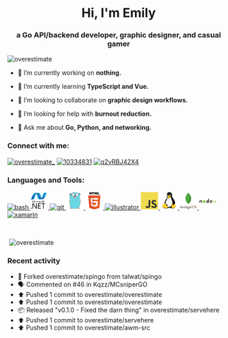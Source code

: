 <h1 align="center">Hi, I'm Emily</h1>
<h3 align="center">a Go API/backend developer, graphic designer, and casual gamer</h3>

<p align="left"> <img src="https://komarev.com/ghpvc/?username=overestimate&label=Profile%20views&color=0e75b6&style=flat" alt="overestimate" /> </p>

- 🔭 I’m currently working on **nothing.**

- 🌱 I’m currently learning **TypeScript and Vue.**

- 👯 I’m looking to collaborate on **graphic design workflows.**

- 🤝 I’m looking for help with **burnout reduction.**

- 💬 Ask me about **Go, Python, and networking.**

<h3 align="left">Connect with me:</h3>
<p align="left">
<a href="https://twitter.com/overestimate_" target="blank"><img align="center" src="https://raw.githubusercontent.com/rahuldkjain/github-profile-readme-generator/master/src/images/icons/Social/twitter.svg" alt="overestimate_" height="30" width="40" /></a>
<a href="https://stackoverflow.com/users/10334831" target="blank"><img align="center" src="https://raw.githubusercontent.com/rahuldkjain/github-profile-readme-generator/master/src/images/icons/Social/stack-overflow.svg" alt="10334831" height="30" width="40" /></a>
<a href="https://discord.gg/q2vRBJ42X4" target="blank"><img align="center" src="https://raw.githubusercontent.com/rahuldkjain/github-profile-readme-generator/master/src/images/icons/Social/discord.svg" alt="q2vRBJ42X4" height="30" width="40" /></a>
</p>

<h3 align="left">Languages and Tools:</h3>
<p align="left"> <a href="https://www.gnu.org/software/bash/" target="_blank" rel="noreferrer"> <img src="https://www.vectorlogo.zone/logos/gnu_bash/gnu_bash-icon.svg" alt="bash" width="40" height="40"/> </a> <a href="https://dotnet.microsoft.com/" target="_blank" rel="noreferrer"> <img src="https://raw.githubusercontent.com/devicons/devicon/master/icons/dot-net/dot-net-original-wordmark.svg" alt="dotnet" width="40" height="40"/> </a> <a href="https://git-scm.com/" target="_blank" rel="noreferrer"> <img src="https://www.vectorlogo.zone/logos/git-scm/git-scm-icon.svg" alt="git" width="40" height="40"/> </a> <a href="https://golang.org" target="_blank" rel="noreferrer"> <img src="https://raw.githubusercontent.com/devicons/devicon/master/icons/go/go-original.svg" alt="go" width="40" height="40"/> </a> <a href="https://www.w3.org/html/" target="_blank" rel="noreferrer"> <img src="https://raw.githubusercontent.com/devicons/devicon/master/icons/html5/html5-original-wordmark.svg" alt="html5" width="40" height="40"/> </a> <a href="https://www.adobe.com/in/products/illustrator.html" target="_blank" rel="noreferrer"> <img src="https://www.vectorlogo.zone/logos/adobe_illustrator/adobe_illustrator-icon.svg" alt="illustrator" width="40" height="40"/> </a> <a href="https://developer.mozilla.org/en-US/docs/Web/JavaScript" target="_blank" rel="noreferrer"> <img src="https://raw.githubusercontent.com/devicons/devicon/master/icons/javascript/javascript-original.svg" alt="javascript" width="40" height="40"/> </a> <a href="https://www.linux.org/" target="_blank" rel="noreferrer"> <img src="https://raw.githubusercontent.com/devicons/devicon/master/icons/linux/linux-original.svg" alt="linux" width="40" height="40"/> </a> <a href="https://www.mongodb.com/" target="_blank" rel="noreferrer"> <img src="https://raw.githubusercontent.com/devicons/devicon/master/icons/mongodb/mongodb-original-wordmark.svg" alt="mongodb" width="40" height="40"/> </a> <a href="https://nodejs.org" target="_blank" rel="noreferrer"> <img src="https://raw.githubusercontent.com/devicons/devicon/master/icons/nodejs/nodejs-original-wordmark.svg" alt="nodejs" width="40" height="40"/> </a> <a href="https://dotnet.microsoft.com/apps/xamarin" target="_blank" rel="noreferrer"> <img src="https://raw.githubusercontent.com/detain/svg-logos/780f25886640cef088af994181646db2f6b1a3f8/svg/xamarin.svg" alt="xamarin" width="40" height="40"/> </a> </p>
<br>
<p>&nbsp;<img align="center" src="https://github-readme-stats.vercel.app/api?username=overestimate&show_icons=true&locale=en" alt="overestimate" /></p>

<h3 align="left">Recent activity</h3>

* 🍴 Forked overestimate/spingo from talwat/spingo
* 🗣 Commented on #46 in Kqzz/MCsniperGO
* ⬆️ Pushed 1 commit to overestimate/overestimate
* ⬆️ Pushed 1 commit to overestimate/overestimate
* 📦 Released "v0.1.0 - Fixed the darn thing" in overestimate/servehere
* ⬆️ Pushed 1 commit to overestimate/servehere
* ⬆️ Pushed 1 commit to overestimate/awm-src
